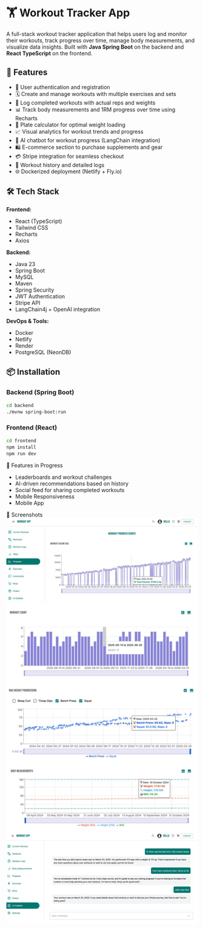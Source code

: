 # 🏋️ Workout Tracker App

A full-stack workout tracker application that helps users log and monitor their workouts, track progress over time, manage body measurements, and visualize data insights. Built with **Java Spring Boot** on the backend and **React TypeScript** on the frontend.

## 🚀 Features

- 🔐 User authentication and registration
- 🗓️ Create and manage workouts with multiple exercises and sets
- 📝 Log completed workouts with actual reps and weights
- 📊 Track body measurements and 1RM progress over time using Recharts
- 🧮 Plate calculator for optimal weight loading
- 📈 Visual analytics for workout trends and progress
- 💬 AI chatbot for workout progress (LangChain integration)
- 🛍️ E-commerce section to purchase supplements and gear
- 💳 Stripe integration for seamless checkout
- 🧾 Workout history and detailed logs
- 🌐 Dockerized deployment (Netlify + Fly.io)

## 🛠️ Tech Stack

**Frontend:**

- React (TypeScript)
- Tailwind CSS
- Recharts
- Axios

**Backend:**

- Java 23
- Spring Boot
- MySQL
- Maven
- Spring Security
- JWT Authentication
- Stripe API
- LangChain4j + OpenAI integration

**DevOps & Tools:**

- Docker
- Netlify
- Render
- PostgreSQL (NeonDB)

## 📦 Installation

### Backend (Spring Boot)

```bash
cd backend
./mvnw spring-boot:run
```

### Frontend (React)

```bash
cd frontend
npm install
npm run dev

```

🧪 Features in Progress

- Leaderboards and workout challenges
- AI-driven recommendations based on history
- Social feed for sharing completed workouts
- Mobile Responsiveness
- Mobile App

📸 Screenshots
![alt text](assets/telegram-cloud-photo-size-5-6271426261557560454-y.jpg)
![alt text](assets/telegram-cloud-photo-size-5-6271426261557560455-y.jpg)
![alt text](assets/telegram-cloud-photo-size-5-6271426261557560604-y.jpg)
![alt text](assets/telegram-cloud-photo-size-5-6273641506904588967-y.jpg)
![alt text](assets/telegram-cloud-photo-size-5-6280343081815492407-y.jpg)
